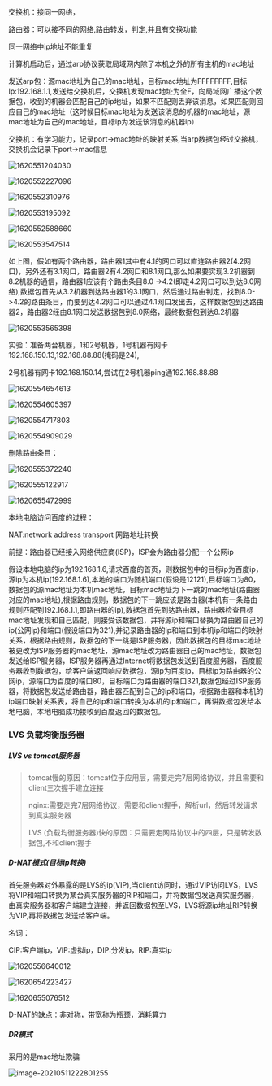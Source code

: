 交换机：接同一网络，

路由器：可以接不同的网络,路由转发，判定,并且有交换功能

同一网络中ip地址不能重复

计算机启动后，通过arp协议获取局域网内除了本机之外的所有主机的mac地址

发送arp包：源mac地址为自己的mac地址，目标mac地址为FFFFFFFF,目标Ip:192.168.1.1,发送给交换机后，交换机发现mac地址为全F，向局域网广播这个数据包，收到的机器会匹配自己的ip地址，如果不匹配则丢弃该消息，如果匹配则回应自己的mac地址（这时候目标mac地址为发送该消息的机器的mac地址，源mac地址为自己的mac地址，目标ip为发送该消息的机器ip）

交换机：有学习能力，记录port->mac地址的映射关系,当arp数据包经过交接机，交换机会记录下port->mac信息

![1620551204030](02.高并发负载均衡：LVS的DR,TUN,NAT模型推导.assets/1620551204030.png)

![1620552227096](02.高并发负载均衡：LVS的DR,TUN,NAT模型推导.assets/1620552227096.png)

![1620552310976](02.高并发负载均衡：LVS的DR,TUN,NAT模型推导.assets/1620552310976.png)

![1620553195092](02.高并发负载均衡：LVS的DR,TUN,NAT模型推导.assets/1620553195092.png)

![1620552588660](02.高并发负载均衡：LVS的DR,TUN,NAT模型推导.assets/1620552588660.png)

![1620553547514](02.高并发负载均衡：LVS的DR,TUN,NAT模型推导.assets/1620553547514.png)

如上图，假如有两个路由器，路由器1其中有4.1的网口可以直连路由器2(4.2网口)，另外还有3.1网口，路由器2有4.2网口和8.1网口,那么如果要实现3.2机器到8.2机器的通信，路由器1应该有个路由条目8.0 ->4.2(即走4.2网口可以到达8.0网络),数据包首先从3.2机器到达路由器1的3.1网口，然后通过路由判定，找到8.0->4.2的路由条目，而要到达4.2网口可以通过4.1网口发出去，这样数据包到达路由器2，路由器2经由8.1网口发送数据包到8.0网络，最终数据包到达8.2机器

![1620553565398](02.高并发负载均衡：LVS的DR,TUN,NAT模型推导.assets/1620553565398.png)

实验：准备两台机器，1和2号机器，1号机器有网卡192.168.150.13,192.168.88.88(掩码是24),

2号机器有网卡192.168.150.14,尝试在2号机器ping通192.168.88.88

![1620554654613](02.高并发负载均衡：LVS的DR,TUN,NAT模型推导.assets/1620554654613.png)

![1620554605397](02.高并发负载均衡：LVS的DR,TUN,NAT模型推导.assets/1620554605397.png)

![1620554717803](02.高并发负载均衡：LVS的DR,TUN,NAT模型推导.assets/1620554717803.png)

![1620554909029](02.高并发负载均衡：LVS的DR,TUN,NAT模型推导.assets/1620554909029.png)

删除路由条目：

![1620555372240](02.高并发负载均衡：LVS的DR,TUN,NAT模型推导.assets/1620555372240.png)



![1620555122917](02.高并发负载均衡：LVS的DR,TUN,NAT模型推导.assets/1620555122917.png)

![1620655472999](02.高并发负载均衡：LVS的DR,TUN,NAT模型推导.assets/1620655472999.png)

本地电脑访问百度的过程：

NAT:network address transport 网路地址转换

前提：路由器已经接入网络供应商(ISP)，ISP会为路由器分配一个公网ip

假设本地电脑的ip为192.168.1.6,请求百度的首页，则数据包中的目标ip为百度ip，源ip为本机ip(192.168.1.6),本地的端口为随机端口(假设是12121),目标端口为80，数据包的源mac地址为本机mac地址，目标mac地址为下一跳的mac地址(路由器对应的mac地址),根据路由规则，数据包的下一跳应该是路由器(本机有一条路由规则匹配到192.168.1.1,即路由器的ip),数据包首先到达路由器，路由器检查目标mac地址发现和自己匹配，则接受该数据包，并将源ip和端口替换为路由器自己的ip(公网ip)和端口(假设端口为321),并记录路由器的ip和端口到本机ip和端口的映射关系，根据路由规则，数据包的下一跳是ISP服务器，因此数据包的目标mac地址被更改为ISP服务器的mac地址，源mac地址改为路由器自己的mac地址，数据包发送给ISP服务器，ISP服务器再通过Internet将数据包发送到百度服务器，百度服务器收到数据包，给客户端返回响应数据包，源ip为百度ip，目标ip为路由器的公网ip，源端口为百度的端口80，目标端口为路由器的端口321,数据包经过ISP服务器，将数据包发送给路由器，路由器匹配到自己的ip和端口，根据路由器和本机的ip端口映射关系表，将自己的ip和端口转换为本机的ip和端口，再讲数据包发给本地电脑，本地电脑成功接收到百度返回的数据包。

### LVS 负载均衡服务器

##### LVS  vs  tomcat服务器

>  tomcat慢的原因：tomcat位于应用层，需要走完7层网络协议，并且需要和client三次握手建立连接
>
> nginx:需要走完7层网络协议，需要和client握手，解析url，然后转发请求到真实服务器
>
> LVS (负载均衡服务器)快的原因：只需要走网路协议中的四层，只是转发数据包,不和client握手

##### D-NAT模式(目标ip转换)

首先服务器对外暴露的是LVS的ip(VIP),当client访问时，通过VIP访问LVS，LVS将VIP和端口转换为某台真实服务器的RIP和端口，并将数据包发送真实服务器，由真实服务器和客户端建立连接，并返回数据包至LVS，LVS将源ip地址RIP转换为VIP,再将数据包发送给客户端。

名词：

CIP:客户端ip，VIP:虚拟ip，DIP:分发ip，RIP:真实ip

![1620556640012](02.高并发负载均衡：LVS的DR,TUN,NAT模型推导.assets/1620556640012.png)

![1620654223427](02.高并发负载均衡：LVS的DR,TUN,NAT模型推导.assets/1620654223427.png)





![1620655076512](02.高并发负载均衡：LVS的DR,TUN,NAT模型推导.assets/1620655076512.png)

D-NAT的缺点：非对称，带宽称为瓶颈，消耗算力

##### DR模式

采用的是mac地址欺骗

![image-20210511222801255](02.高并发负载均衡：LVS的DR,TUN,NAT模型推导.assets/image-20210511222801255.png)

